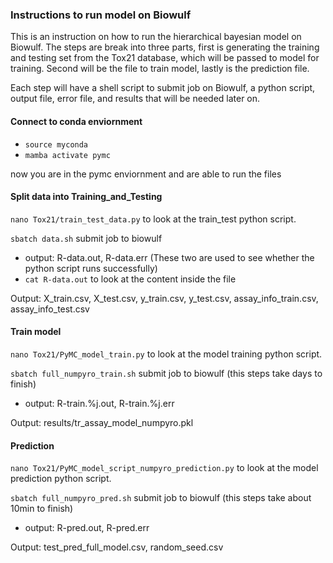 ### Instructions to run model on Biowulf
This is an instruction on how to run the hierarchical bayesian model on Biowulf. The steps are break into three parts, first is generating the training and testing set from the Tox21 database, which will be passed to model for training. Second will be the file to train model, lastly is the prediction file. 

Each step will have a shell script to submit job on Biowulf, a python script, output file, error file, and results that will be needed later on.
#### Connect to conda enviornment
- `source myconda`
- `mamba activate pymc`

now you are in the pymc enviornment and are able to run the files

#### Split data into Training_and_Testing
`nano Tox21/train_test_data.py` to look at the train_test python script.

`sbatch data.sh` submit job to biowulf
- output: R-data.out, R-data.err (These two are used to see whether the python script runs successfully)
- `cat R-data.out` to look at the content inside the file

Output: X_train.csv, X_test.csv, y_train.csv, y_test.csv, assay_info_train.csv, assay_info_test.csv

#### Train model
`nano Tox21/PyMC_model_train.py` to look at the model training python script.

`sbatch full_numpyro_train.sh` submit job to biowulf (this steps take days to finish)
- output: R-train.%j.out, R-train.%j.err

Output: results/tr_assay_model_numpyro.pkl

#### Prediction
`nano Tox21/PyMC_model_script_numpyro_prediction.py` to look at the model prediction python script.

`sbatch full_numpyro_pred.sh` submit job to biowulf (this steps take about 10min to finish)
- output: R-pred.out, R-pred.err

Output: test_pred_full_model.csv, random_seed.csv

